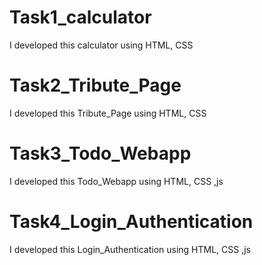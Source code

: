 # Task1_calculator
I developed this calculator using HTML, CSS 
# Task2_Tribute_Page
I developed this Tribute_Page using HTML, CSS 
# Task3_Todo_Webapp
I developed this Todo_Webapp using HTML, CSS ,js
# Task4_Login_Authentication
I developed this Login_Authentication using HTML, CSS ,js

